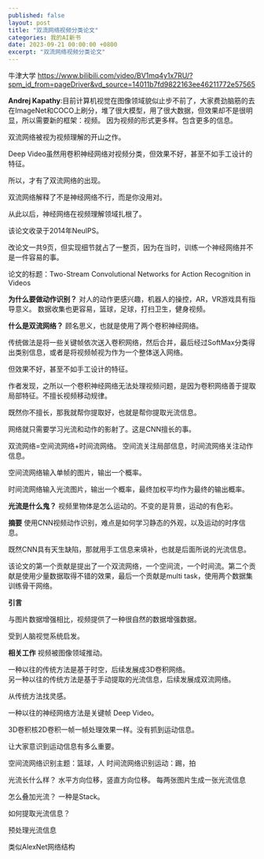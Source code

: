```yaml
---
published: false
layout: post
title: "双流网络视频分类论文"
categories: 我的AI新书
date: 2023-09-21 00:00:00 +0800
excerpt: "双流网络视频分类论文"
---
```


牛津大学
https://www.bilibili.com/video/BV1mq4y1x7RU/?spm_id_from=pageDriver&vd_source=14011b7fd9822163ee46211772e57565

**Andrej Kapathy**:目前计算机视觉在图像领域貌似止步不前了，大家费劲脑筋的去在ImageNet和COCO上刷分，堆了很大模型，用了很大数据，但效果却不是很明显，所以需要新的框架：视频。
因为视频的形式更多样。包含更多的信息。

双流网络被视为视频理解的开山之作。

Deep Video虽然用卷积神经网络对视频分类，但效果不好，甚至不如手工设计的特征。

所以，才有了双流网络的出现。  

双流网络解释了不是神经网络不行，而是你没用对。

从此以后，神经网络在视频理解领域扎根了。

该论文收录于2014年NeuIPS。

改论文一共9页，但实现细节就占了一整页，因为在当时，训练一个神经网络并不是一件容易的事。

论文的标题：Two-Stream Convolutional Networks for Action Recognition in Videos

**为什么要做动作识别？**
对人的动作更感兴趣，机器人的操控，AR，VR游戏具有指导意义。
数据收集也更容易，篮球，足球，打扫卫生，健身视频。


**什么是双流网络？**
顾名思义，也就是使用了两个卷积神经网络。

传统做法是将一些关键帧依次送入卷积网络，然后合并，最后经过SoftMax分类得出类别信息，或者是将视频帧视为作为一个整体送入网络。


但效果不好，甚至不如手工设计的特征。

作者发现，之所以一个卷积神经网络无法处理视频问题，是因为卷积网络善于提取局部特征。不擅长视频移动规律。


既然你不擅长，那我就帮你提取好，也就是帮你提取光流信息。  

网络就只需要学习光流和动作的影射了。这是CNN擅长的事。  



双流网络=空间流网络+时间流网络。
空间流关注局部信息，时间流网络关注动作信息。  

空间流网络输入单帧的图片，输出一个概率。

时间流网络输入光流图片，输出一个概率，最终加权平均作为最终的输出概率。


**光流是什么鬼？**
视频里物体是怎么运动的。不变的是背景，运动的有色彩。

**摘要**
使用CNN视频动作识别，难点是如何学习静态的外观，以及运动的时序信息。

既然CNN具有天生缺陷，那就用手工信息来填补，也就是后面所说的光流信息。


该论文的第一个贡献是提出了一个双流网络，一个空间流，一个时间流。第二个贡献是使用少量数据取得不错的效果，最后一个贡献是multi task，使用两个数据集训练骨干网络。  

**引言**

与图片数据增强相比，视频提供了一种很自然的数据增强数据。

受到人脑视觉系统启发。

**相关工作**
视频被图像领域推动。

一种以往的传统方法是基于时空，后续发展成3D卷积网络。  
另一种以往的传统方法是基于手动提取的光流信息，后续发展成双流网络。  


从传统方法找灵感。  


一种以往的神经网络方法是关键帧 Deep Video。

3D卷积核2D卷积一帧一帧处理效果一样。没有抓到运动信息。  

让大家意识到运动信息有多么重要。  

空间流网络识别主题：篮球，人
时间流网络识别运动：踢，拍

光流长什么样？
水平方向位移，竖直方向位移。
每两张图片生成一张光流信息

怎么叠加光流？
一种是Stack。


如何提取光流信息？

预处理光流信息

类似AlexNet网络结构
